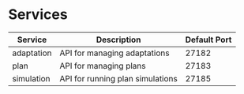 # Services

| Service | Description | Default Port |
| - | - | - |
| adaptation | API for managing adaptations | 27182 |
| plan | API for managing plans | 27183 |
| simulation | API for running plan simulations | 27185 |
